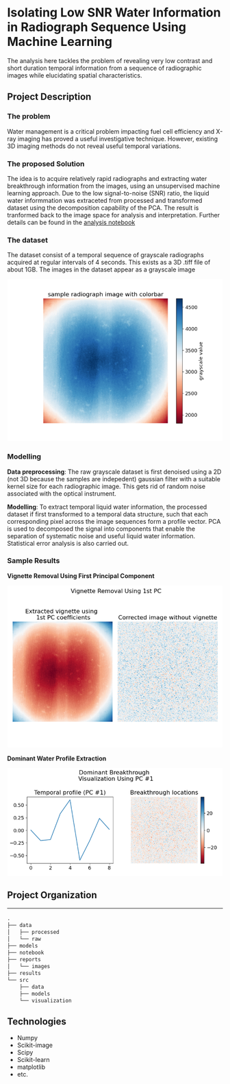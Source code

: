 # Isolating Low SNR Water Information in Radiograph Sequence Using Machine Learning

The analysis here tackles the problem of revealing very low contrast and short duration temporal information from a sequence of radiographic images while elucidating spatial characteristics.

## Project Description

### The problem

Water management is a critical problem impacting fuel cell efficiency and X-ray imaging has proved a useful investigative technique. However, existing 3D imaging methods do not reveal useful temporal variations. 

### The proposed Solution

The idea is to acquire relatively rapid radiographs and extracting water breakthrough information from the images, using an unsupervised machine learning approach. Due to the low signal-to-noise (SNR) ratio, the liquid water informmation was extraceted from  processed and transformed dataset using the decomposition capability of the PCA. The result is tranformed back to the image space for analysis and interpretation. Further details can be found in the [analysis notebook ](notebook/01-water-signal-isolation.ipynb)

### The dataset

The dataset consist of a temporal sequence of grayscale radiographs acquired at regular intervals of 4 seconds. This exists as a 3D .tiff file of about 1GB. The images in the dataset appear as a grayscale image

![raw_radiograph](./reports/images/raw_radiograph.png?raw=true)

### Modelling

**Data preprocessing**:  The raw grayscale dataset is first denoised using a 2D (not 3D because the samples are indepedent) gaussian filter with a suitable kernel size for each radiographic image. This gets rid of random noise associated with the optical instrument.

**Modelling**: To extract temporal liquid water information, the processed dataset if first transformed to a temporal data structure, such that each corresponding pixel across the image sequences form a profile vector. PCA is used to decomposed the signal into components that enable the separation of systematic noise and useful liquid water information. Statistical error analysis is also carried out.

### Sample Results

**Vignette Removal Using First Principal Component**

![Vignette-Removal](./reports/images/vignette-removal.png?raw=true)

**Dominant Water Profile Extraction**

![pc1-major-break](/reports/images/pc1-major-break.png?raw=true)



## Project Organization

-------------------------
```
.
├── data
│   ├── processed
│   └── raw
├── models
├── notebook
├── reports
│   └── images
├── results
└── src
    ├── data
    ├── models
    └── visualization
```

## Technologies

- Numpy
- Scikit-image
- Scipy
- Scikit-learn
- matplotlib
- etc.
